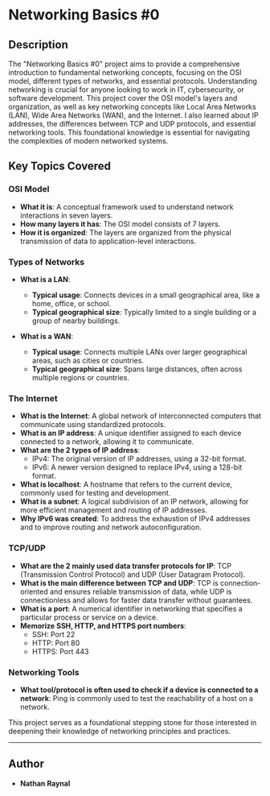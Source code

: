 # Networking Basics #0

## Description

The "Networking Basics #0" project aims to provide a comprehensive introduction to fundamental networking concepts, focusing on the OSI model, different types of networks, and essential protocols. Understanding networking is crucial for anyone looking to work in IT, cybersecurity, or software development. This project cover the OSI model's layers and organization, as well as key networking concepts like Local Area Networks (LAN), Wide Area Networks (WAN), and the Internet. I also learned about IP addresses, the differences between TCP and UDP protocols, and essential networking tools. This foundational knowledge is essential for navigating the complexities of modern networked systems.

## Key Topics Covered

### OSI Model
- **What it is**: A conceptual framework used to understand network interactions in seven layers.
- **How many layers it has**: The OSI model consists of 7 layers.
- **How it is organized**: The layers are organized from the physical transmission of data to application-level interactions.

### Types of Networks
- **What is a LAN**:
  - **Typical usage**: Connects devices in a small geographical area, like a home, office, or school.
  - **Typical geographical size**: Typically limited to a single building or a group of nearby buildings.
  
- **What is a WAN**:
  - **Typical usage**: Connects multiple LANs over larger geographical areas, such as cities or countries.
  - **Typical geographical size**: Spans large distances, often across multiple regions or countries.
  
### The Internet
- **What is the Internet**: A global network of interconnected computers that communicate using standardized protocols.
- **What is an IP address**: A unique identifier assigned to each device connected to a network, allowing it to communicate.
- **What are the 2 types of IP address**: 
  - IPv4: The original version of IP addresses, using a 32-bit format.
  - IPv6: A newer version designed to replace IPv4, using a 128-bit format.
- **What is localhost**: A hostname that refers to the current device, commonly used for testing and development.
- **What is a subnet**: A logical subdivision of an IP network, allowing for more efficient management and routing of IP addresses.
- **Why IPv6 was created**: To address the exhaustion of IPv4 addresses and to improve routing and network autoconfiguration.

### TCP/UDP
- **What are the 2 mainly used data transfer protocols for IP**: TCP (Transmission Control Protocol) and UDP (User Datagram Protocol).
- **What is the main difference between TCP and UDP**: TCP is connection-oriented and ensures reliable transmission of data, while UDP is connectionless and allows for faster data transfer without guarantees.
- **What is a port**: A numerical identifier in networking that specifies a particular process or service on a device.
- **Memorize SSH, HTTP, and HTTPS port numbers**:
  - SSH: Port 22
  - HTTP: Port 80
  - HTTPS: Port 443
  
### Networking Tools
- **What tool/protocol is often used to check if a device is connected to a network**: Ping is commonly used to test the reachability of a host on a network.

This project serves as a foundational stepping stone for those interested in deepening their knowledge of networking principles and practices.

---

## Author

- **Nathan Raynal**